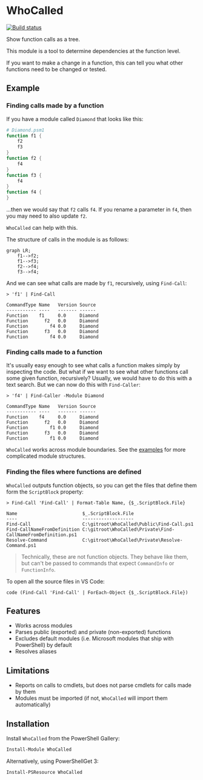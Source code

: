 # WhoCalled

[![Build status](https://ci.appveyor.com/api/projects/status/0969yg2toi22iwkq/branch/main?svg=true)](https://ci.appveyor.com/project/fsackur/whocalled/branch/main)

Show function calls as a tree.

This module is a tool to determine dependencies at the function level.

If you want to make a change in a function, this can tell you what other functions need to be changed or tested.

## Example

### Finding calls made by a function

If you have a module called `Diamond` that looks like this:

```powershell
# Diamond.psm1
function f1 {
    f2
    f3
}
function f2 {
    f4
}
function f3 {
    f4
}
function f4 {
}
```

...then we would say that `f2` calls `f4`. If you rename a parameter in `f4`, then you may need to also update `f2`.

`WhoCalled` can help with this.

The structure of calls in the module is as follows:

```mermaid
graph LR;
    f1-->f2;
    f1-->f3;
    f2-->f4;
    f3-->f4;
```

And we can see what calls are made by `f1`, recursively, using `Find-Call`:

```
> 'f1' | Find-Call

CommandType Name   Version Source
----------- ----   ------- ------
Function    f1     0.0     Diamond
Function      f2   0.0     Diamond
Function        f4 0.0     Diamond
Function      f3   0.0     Diamond
Function        f4 0.0     Diamond
```

### Finding calls made to a function

It's usually easy enough to see what calls a function makes simply by inspecting the code. But what if we want to see what other functions call some given function, recursively? Usually, we would have to do this with a text search. But we can now do this with `Find-Caller`:

```
> 'f4' | Find-Caller -Module Diamond

CommandType Name   Version Source
----------- ----   ------- ------
Function    f4     0.0     Diamond
Function      f2   0.0     Diamond
Function        f1 0.0     Diamond
Function      f3   0.0     Diamond
Function        f1 0.0     Diamond
```

`WhoCalled` works across module boundaries. See the [examples](https://github.com/fsackur/WhoCalled/blob/main/Tests/Assets/mermaid.md) for more complicated module structures.

### Finding the files where functions are defined

`WhoCalled` outputs function objects, so you can get the files that define them form the `ScriptBlock` property:

```
> Find-Call 'Find-Call' | Format-Table Name, {$_.ScriptBlock.File}

Name                        $_.ScriptBlock.File
----                        -------------------
Find-Call                   C:\gitroot\WhoCalled\Public\Find-Call.ps1
Find-CallNameFromDefinition C:\gitroot\WhoCalled\Private\Find-CallNameFromDefinition.ps1
Resolve-Command             C:\gitroot\WhoCalled\Private\Resolve-Command.ps1
```

> Technically, these are not function objects. They behave like them, but can't be passed to commands that expect `CommandInfo` or `FunctionInfo`.

To open all the source files in VS Code:

```
code (Find-Call 'Find-Call' | ForEach-Object {$_.ScriptBlock.File})
```

## Features

- Works across modules
- Parses public (exported) and private (non-exported) functions
- Excludes default modules (i.e. Microsoft modules that ship with PowerShell) by default
- Resolves aliases

## Limitations

- Reports on calls to cmdlets, but does not parse cmdlets for calls made by them
- Modules must be imported (if not, `WhoCalled` will import them automatically)

## Installation

Install `WhoCalled` from the PowerShell Gallery:

```powershell
Install-Module WhoCalled
```

Alternatively, using PowerShellGet 3:

```powershell
Install-PSResource WhoCalled
```
